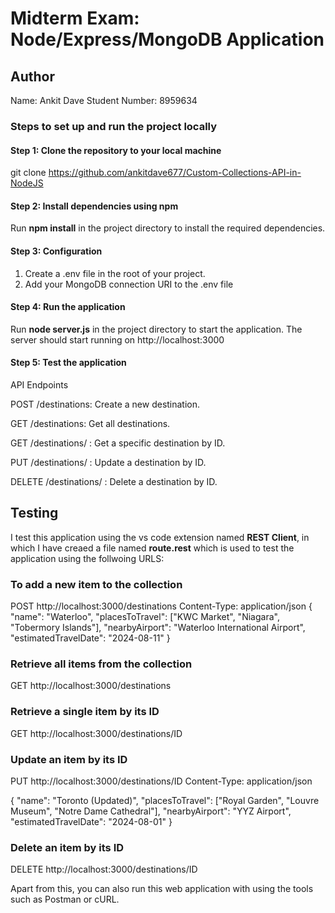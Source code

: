 # Midterm Exam: Node/Express/MongoDB Application

## Author

Name: Ankit Dave
Student Number: 8959634

### Steps to set up and run the project locally

#### Step 1: Clone the repository to your local machine
git clone https://github.com/ankitdave677/Custom-Collections-API-in-NodeJS

#### Step 2: Install dependencies using npm
Run **npm install** in the project directory to install the required dependencies.

#### Step 3: Configuration
 1. Create a .env file in the root of your project.
 2. Add your MongoDB connection URI to the .env file
 
#### Step 4: Run the application
Run **node server.js** in the project directory to start the application.
The server should start running on http://localhost:3000

#### Step 5: Test the application
API Endpoints

POST /destinations: Create a new destination.

GET /destinations: Get all destinations.

GET /destinations/
: Get a specific destination by ID.

PUT /destinations/
: Update a destination by ID.

DELETE /destinations/
: Delete a destination by ID.

## Testing

I test this application using the vs code extension named **REST Client**, in which I have creaed a file named **route.rest** which is used to test the application using the follwoing URLS:

### To add a new item to the collection
POST http://localhost:3000/destinations
Content-Type: application/json
  {
    "name": "Waterloo",
    "placesToTravel": ["KWC Market", "Niagara", "Tobermory Islands"],
    "nearbyAirport": "Waterloo International Airport",
    "estimatedTravelDate": "2024-08-11"
  }

### Retrieve all items from the collection
GET http://localhost:3000/destinations

### Retrieve a single item by its ID
GET http://localhost:3000/destinations/ID

### Update an item by its ID
PUT http://localhost:3000/destinations/ID
Content-Type: application/json

{
  "name": "Toronto (Updated)",
  "placesToTravel": ["Royal Garden", "Louvre Museum", "Notre Dame Cathedral"],
  "nearbyAirport": "YYZ Airport",
  "estimatedTravelDate": "2024-08-01"
}

### Delete an item by its ID
DELETE http://localhost:3000/destinations/ID

Apart from this, you can also run this web application with using the tools such as Postman or cURL.
